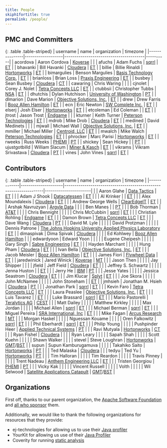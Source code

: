 ```yaml
---
title: People
skiph1fortitle: true
permalink: /people/
---
```


## PMC and Committers

{: .table .table-striped}
| username      | name              | organization                           | timezone |
|---------------|-------------------|----------------------------------------|----------|
| acordova      | Aaron Cordova     | [Koverse][KOVERSE]                     |          |
| afuchs        | Adam Fuchs        | [sqrrl][SQRRL]                         | [ET][ET] |
| bhavanki      | Bill Havanki      | [Cloudera][CLOUDERA]                   | [ET][ET] |
| billie        | Billie Rinaldi    | [Hortonworks][HORTONWORKS]             | [ET][ET] |
| bimargulies   | Benson Margulies  | [Basis Technology Corp.][BASISTECH]    | [ET][ET] |
| brianloss     | Brian Loss        | [Praxis Engineering][PRAXIS]           | [ET][ET] |
| busbey        | Sean Busbey       | [Cloudera][CLOUDERA]                   | [CT][CT] |
| cawaring      | Chris Waring      |                                        |          |
| cjnolet       | Corey J. Nolet    | [Tetra Concepts LLC][TETRA]            | [ET][ET] |
| ctubbsii      | Christopher Tubbs | [NSA][NSA]                             | [ET][ET] |
| dhutchis      | Dylan Hutchison   | [University of Washington][UW]         | [PT][PT] |
| dlmarion      | Dave Marion       | [Objective Solutions, Inc.][OBJECTIVE] | [ET][ET] |
| drew          | Drew Farris       | [Booz Allen Hamilton][BOOZ]            | [ET][ET] |
| ecn           | Eric Newton       | [SW Complete Inc.][SWC]                | [ET][ET] |
| elserj        | Josh Elser        | [Hortonworks][HORTONWORKS]             | [ET][ET] |
| etcoleman     | Ed Coleman        |                                        | [ET][ET] |
| jtrost        | Jason Trost       | [Endgame][ENDGAME]                     |          |
| kturner       | Keith Turner      | [Peterson Technologies][PETERSON]      | [ET][ET] |
| mdrob         | Mike Drob         | [Cloudera][CLOUDERA]                   | [ET][ET] |
| medined       | David Medinets    |                                        |          |
| mjwall        | Michael Wall      | [Objective Solutions, Inc.][OBJECTIVE] | [ET][ET] |
| mmiller       | Michael Miller    | [Centroid, LLC][CENTROID]              | [ET][ET] |
| mwalch        | Mike Walch        | [Peterson Technologies][PETERSON]      | [ET][ET] |
| phrocker      | Marc Parisi       | [Hortonworks][HORTONWORKS]             | [ET][ET] |
| rweeks        | Russ Weeks        | [PHEMI][PHEMI]                         | [PT][PT] |
| shickey       | Sean Hickey       |                                        | [PT][PT] |
| ujustgotbilld | William Slacum    | [Miner &amp; Kasch][MINERKASCH]        | [ET][ET] |
| vikrams       | Vikram Srivastava | [Cloudera][CLOUDERA]                   | [PT][PT] |
| vines         | John Vines        | [sqrrl][SQRRL]                         | [ET][ET] |

## Contributors

{: .table .table-striped}
| username    | name                | organization                                                      | timezone              |
|-------------|---------------------|-------------------------------------------------------------------|-----------------------|
|             | Aaron Glahe         | [Data Tactics][DATATACT]                                          | [ET][ET]              |
|             | Adam J Shook        | [Datacatessen][DATACATESS]                                        | [ET][ET]              |
|             | Al Krinker          |                                                                   | [ET][ET]              |
|             | Alex Moundalexis    | [Cloudera][CLOUDERA]                                              | [ET][ET]              |
|             | Andrew George Wells | [ClearEdgeIT][CLEAREDGE]                                          | [ET][ET]              |
|             | Arshak Navruzyan    | [Argyle Data][ARGYLE]                                             |                       |
|             | Ben Manes           |                                                                   | [PT][PT]              |
|             | Bob Thorman         | [AT&amp;T][ATT]                                                   |                       |
|             | Chris Bennight      |                                                                   |                       |
|             | Chris McCubbin      | [sqrrl][SQRRL]                                                    | [ET][ET]              |
|             | Christian Rohling   | [Endgame][ENDGAME]                                                | [ET][ET]              |
|             | Damon Brown         | [Tetra Concepts LLC][TETRA]                                       | [ET][ET]              |
|             | Dave Wang           | [Cloudera][CLOUDERA]                                              | [PT][PT]              |
|             | David M. Lyle       |                                                                   |                       |
|             | David Protzman      |                                                                   |                       |
|             | Dennis Patrone      | [The Johns Hopkins University Applied Physics Laboratory][JHUAPL] | [ET][ET]              |
| dimaspivak  | Dima Spivak         | [Cloudera][CLOUDERA]                                              |                       |
|             | Ed Kohlwey          | [Booz Allen Hamilton][BOOZ]                                       |                       |
| edwardyoon  | Edward Yoon         |                                                                   |                       |
|             | Eugene Cheipesh     |                                                                   |                       |
|             | Gary Singh          | [Sabre Engineering][SABRE]                                        | [ET][ET]              |
|             | Hayden Marchant     |                                                                   |                       |
|             | Hung Pham           | [Cloudera][CLOUDERA]                                              | [ET][ET]              |
|             | Ivan Bella          | [Objective Solutions, Inc.][OBJECTIVE]                            | [ET][ET]              |
|             | Jacob Meisler       | [Booz Allen Hamilton][BOOZ]                                       | [ET][ET]              |
|             | James Fiori         | [Flywheel Data][FLYWHEEL]                                         | [ET][ET]              |
| jaredwinick | Jared Winick        | [Koverse][KOVERSE]                                                | [MT][MT]              |
|             | Jason Then          |                                                                   |                       |
|             | Jay Shipper         |                                                                   |                       |
| jfield      | Jeff Field          | [Cloudera][CLOUDERA]                                              | [ET][ET]              |
|             | Jeffrey S. Schwartz |                                                                   |                       |
|             | Jenna Huston        |                                                                   | [ET][ET]              |
|             | Jerry He            | [IBM][IBM]                                                        | [PT][PT]              |
|             | Jesse Yates         |                                                                   |                       |
|             | Jessica Seastrom    | [Cloudera][CLOUDERA]                                              | [ET][ET]              |
|             | Jim Klucar          | [Splyt][SPLYT]                                                    | [ET][ET]              |
|             | Joe Skora           |                                                                   |                       |
|             | John McNamee        |                                                                   |                       |
|             | John Stoneham       |                                                                   | [ET][ET]              |
| jmhsieh     | Jonathan M. Hsieh   | [Cloudera][CLOUDERA]                                              | [PT][PT]              |
|             | Jonathan Park       | [sqrrl][SQRRL]                                                    | [ET][ET]              |
|             | Kevin Faro          | [Tetra Concepts LLC][TETRA]                                       | [ET][ET]              |
|             | Laura Peaslee       | [Objective Solutions, Inc.][OBJECTIVE]                            | [ET][ET]              |
|             | Luis Tavarez        |                                                                   | [ET][ET]              |
|             | Luke Brassard       | [sqrrl][SQRRL]                                                    | [ET][ET]              |
|             | Mario Pastorelli    | [Teralytics AG][TERALYTICS]                                       | [CEST][CEST]          |
|             | Matt Dailey         |                                                                   |                       |
|             | Matthew Kirkley     |                                                                   |                       |
|             | Max Jordan          |                                                                   |                       |
|             | Michael Allen       | [sqrrl][SQRRL]                                                    | [ET][ET]              |
|             | Michael Berman      | [sqrrl][SQRRL]                                                    | [ET][ET]              |
|             | Miguel Pereira      | [SRA International, Inc][SRA]                                     | [ET][ET]              |
|             | Mike Fagan          | [Arcus Research][ARCUS]                                           | [MT][MT]              |
|             | Morgan Haskel       |                                                                   |                       |
|             | Nguessan Kouame     |                                                                   |                       |
|             | Oren Falkowitz      | [sqrrl][SQRRL]                                                    | [ET][ET]              |
|             | Phil Eberhardt      | [sqrrl][SQRRL]                                                    | [ET][ET]              |
|             | Philip Young        |                                                                   |                       |
|             | Pushpinder Heer     | [Applied Technical Systems][ATSID]                                | [PT][PT]              |
|             | Ravi Mutyala        | [Hortonworks][HORTONWORKS]                                        | [CT][CT]              |
|             | Ryan Fishel         | [Cloudera][CLOUDERA]                                              |                       |
|             | Ryan Leary          |                                                                   |                       |
|             | Sapah Shah          |                                                                   |                       |
|             | Scott Kuehn         |                                                                   |                       |
|             | Shawn Walker        |                                                                   |                       |
| stevel      | Steve Loughran      | [Hortonworks][HORTONWORKS]                                        | [GMT][GMT]/[BST][BST] |
| supun       | Supun Kamburugamuva |                                                                   |                       |
|             | Takahiko Saito      | [Hortonworks][HORTONWORKS]                                        | [PT][PT]              |
|             | Ted Malaska         | [Cloudera][CLOUDERA]                                              |                       |
| tedyu       | Ted Yu              | [Hortonworks][HORTONWORKS]                                        | [PT][PT]              |
|             | Tim Halloran        |                                                                   |                       |
|             | Tim Reardon         |                                                                   |                       |
|             | Travis Pinney       |                                                                   |                       |
|             | Trent Nadeau        | [Anthem Engineering LLC][ANTHEMENG]                               | [ET][ET]              |
|             | Tristen Georgiou    | [PHEMI][PHEMI]                                                    | [PT][PT]              |
|             | Vicky Kak           |                                                                   |                       |
|             | Vincent Russell     |                                                                   |                       |
|             | Volth               |                                                                   |                       |
|             | Wil Selwood         | [Satellite Applications Catapult][SACAT]                          | [GMT][GMT]/[BST][BST] |

## Organizations

First off, thanks to our parent organization, the [Apache Software Foundation][ASF] and [all who sponsor][ASF_SPONSORS] them.

Additionally, we would like to thank the following organizations for resources that they provide:

  - ej-technologies for allowing us to use their [Java profiler][JPROFILER]
  - YourKit for allowing us use of their [Java Profiler][YOURKIT]
  - Coverity for running [static analysis][COVERITY]

[ANTHEMENG]: http://www.anthemengineering.com
[ARCUS]: http://www.arcus-research.com
[ARGYLE]: http://www.argyledata.com
[ATSID]: http://www.atsid.com
[ATT]: http://www.att.com
[BASISTECH]: http://www.basistech.com
[BOOZ]: http://www.boozallen.com
[CENTROID]: http://www.centroid-llc.com/
[CLEAREDGE]: http://clearedgeit.com
[CLOUDERA]: http://www.cloudera.com
[DATATACT]: http://www.data-tactics.com
[DATACATESS]: https://datacatessen.com/
[ENDGAME]: http://www.endgame.com
[FLYWHEEL]: http://flywheeldata.com
[HORTONWORKS]: http://hortonworks.com
[IBM]: http://www.ibm.com
[JHUAPL]: http://www.jhuapl.edu
[KOVERSE]: http://www.koverse.com
[MINERKASCH]: http://minerkasch.com
[NSA]: http://www.nsa.gov
[OBJECTIVE]: http://www.objectivesolutions.com
[PETERSON]: http://www.ptech-llc.com
[PHEMI]: http://www.phemi.com
[PRAXIS]: http://www.praxiseng.com
[SABRE]: http://www.sabre-eng.com
[SACAT]: https://sa.catapult.org.uk
[SPLYT]: http://www.splyt.com
[SQRRL]: http://sqrrl.com
[SRA]: http://sra.com
[SWC]: http://swcomplete.com
[TERALYTICS]: http://www.teralytics.net/
[TETRA]: http://www.tetraconcepts.com
[UW]: http://www.uw.edu
[WAVE]: http://www.wavestrike.com/
[BST]: http://www.timeanddate.com/time/zones/bst
[CT]: http://www.timeanddate.com/time/zones/ct
[ET]: http://www.timeanddate.com/time/zones/et
[GMT]: http://www.timeanddate.com/time/zones/gmt
[MT]: http://www.timeanddate.com/time/zones/mt
[PT]: http://www.timeanddate.com/time/zones/pt
[CEST]: http://www.timeanddate.com/time/zones/cest
[ASF]: https://www.apache.org
[ASF_SPONSORS]: https://www.apache.org/foundation/sponsorship
[JPROFILER]: https://www.ej-technologies.com/products/jprofiler/overview.html 
[YOURKIT]: https://www.yourkit.com/java/profiler/features/
[COVERITY]: https://scan.coverity.com/projects/accumulo
